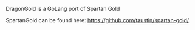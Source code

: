 DragonGold is a GoLang port of Spartan Gold

SpartanGold can be found here: https://github.com/taustin/spartan-gold/
